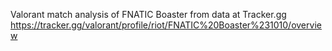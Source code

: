 Valorant match analysis of FNATIC Boaster from data at Tracker.gg https://tracker.gg/valorant/profile/riot/FNATIC%20Boaster%231010/overview
